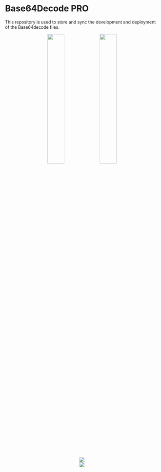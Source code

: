 # Base64Decode PRO
This repository is used to store and sync the development and deployment of the Base64decode files. 



<div align="center">
     <img width="33%" src="https://i.imgur.com/8BgVXcY.png">
    <img width="33%" src="https://i.imgur.com/8BgVXcY.png">
</div>
<br>
<br>
<br>
<br>
<br>
<br>
<div align="center">
    <img src="https://i.imgur.com/8BgVXcY.png">
</div>

<div align="center">
    <img src="https://i.imgur.com/8BgVXcY.png">
  
</div> 
